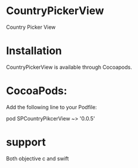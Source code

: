 # CountryPickerView
Country Picker View

# Installation
CountryPickerView is available through Cocoapods.

# CocoaPods:

Add the following line to your Podfile:

pod SPCountryPikcerView ~> '0.0.5'

# support
Both objective c and swift
